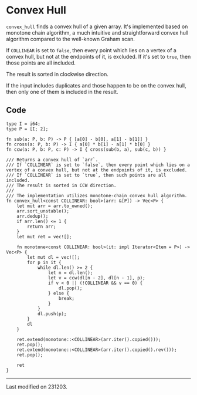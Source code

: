 # Convex Hull

`convex_hull` finds a convex hull of a given array.
It's implemented based on monotone chain algorithm, a much intuitive and straightforward convex hull algorithm compared to the well-known Graham scan.

If `COLLINEAR` is set to `false`, then every point which lies on a vertex of a convex hull, but not at the endpoints of it, is excluded. If it's set to `true`, then those points are all included.

The result is sorted in clockwise direction.

If the input includes duplicates and those happen to be on the convex hull, then only one of them is included in the result.

## Code

```rust,noplayground
type I = i64;
type P = [I; 2];

fn sub(a: P, b: P) -> P { [a[0] - b[0], a[1] - b[1]] }
fn cross(a: P, b: P) -> I { a[0] * b[1] - a[1] * b[0] }
fn ccw(a: P, b: P, c: P) -> I { cross(sub(b, a), sub(c, b)) }

/// Returns a convex hull of `arr`.
/// If `COLLINEAR` is set to `false`, then every point which lies on a vertex of a convex hull, but not at the endpoints of it, is excluded.
/// If `COLLINEAR` is set to `true`, then such points are all included.
/// The result is sorted in CCW direction.
///
/// The implementation utilizes monotone-chain convex hull algorithm.
fn convex_hull<const COLLINEAR: bool>(arr: &[P]) -> Vec<P> {
	let mut arr = arr.to_owned();
	arr.sort_unstable();
	arr.dedup();
	if arr.len() <= 1 {
		return arr;
	}
	let mut ret = vec![];

	fn monotone<const COLLINEAR: bool>(it: impl Iterator<Item = P>) -> Vec<P> {
		let mut dl = vec![];
		for p in it {
			while dl.len() >= 2 {
				let n = dl.len();
				let v = ccw(dl[n - 2], dl[n - 1], p);
				if v < 0 || (!COLLINEAR && v == 0) {
					dl.pop();
				} else {
					break;
				}
			}
			dl.push(p);
		}
		dl
	}

	ret.extend(monotone::<COLLINEAR>(arr.iter().copied()));
	ret.pop();
	ret.extend(monotone::<COLLINEAR>(arr.iter().copied().rev()));
	ret.pop();

	ret
}
```

---

Last modified on 231203.